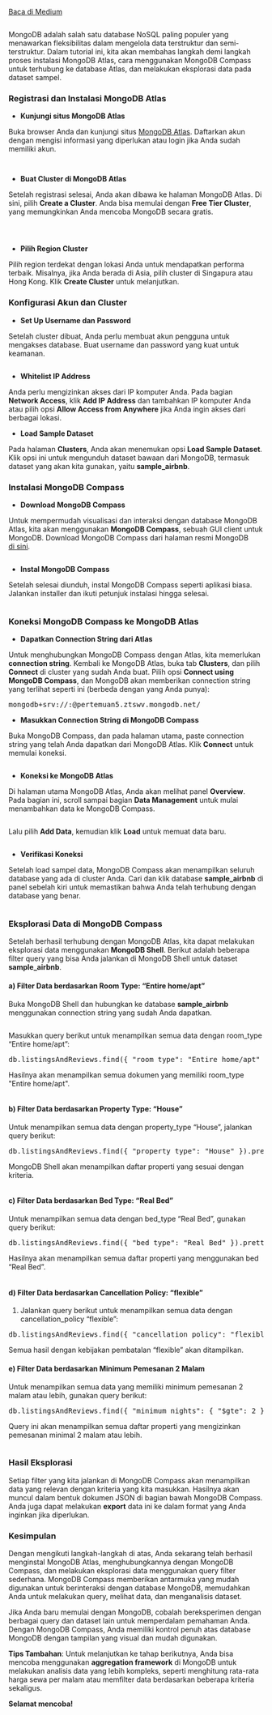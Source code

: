 <!--START_SECTION:medium-->
[Baca di Medium](https://medium.com/@dikaelsaputra/tutorial-lengkap-mongodb-atlas-dengan-mongodb-compass-d3b015cf4712?source=rss-272e0aace4a6------2)

<figure><img alt="" src="https://cdn-images-1.medium.com/max/1024/0*3popFOVhE-XGVntI" /></figure><p>MongoDB adalah salah satu database NoSQL paling populer yang menawarkan fleksibilitas dalam mengelola data terstruktur dan semi-terstruktur. Dalam tutorial ini, kita akan membahas langkah demi langkah proses instalasi MongoDB Atlas, cara menggunakan MongoDB Compass untuk terhubung ke database Atlas, dan melakukan eksplorasi data pada dataset sampel.</p><h3>Registrasi dan Instalasi MongoDB Atlas</h3><ul><li><strong>Kunjungi situs MongoDB Atlas</strong></li></ul><p>Buka browser Anda dan kunjungi situs <a href="https://www.mongodb.com/cloud/atlas/register">MongoDB Atlas</a>. Daftarkan akun dengan mengisi informasi yang diperlukan atau login jika Anda sudah memiliki akun.</p><figure><img alt="" src="https://cdn-images-1.medium.com/max/827/1*eFnXvx34kCDLSdW9BqRbpQ.png" /></figure><figure><img alt="" src="https://cdn-images-1.medium.com/max/827/1*k2j9nAq3VdNFmFZCqwcheg.png" /></figure><ul><li><strong>Buat Cluster di MongoDB Atlas</strong></li></ul><p>Setelah registrasi selesai, Anda akan dibawa ke halaman MongoDB Atlas. Di sini, pilih <strong>Create a Cluster</strong>. Anda bisa memulai dengan <strong>Free Tier Cluster</strong>, yang memungkinkan Anda mencoba MongoDB secara gratis.</p><figure><img alt="" src="https://cdn-images-1.medium.com/max/827/1*33_sqjjXCLsJnbAuwHOBZQ.png" /></figure><figure><img alt="" src="https://cdn-images-1.medium.com/max/827/1*fejXQMRCNWTBDBPkzkuv0A.png" /></figure><figure><img alt="" src="https://cdn-images-1.medium.com/max/827/1*zfa-s_uxJ__SplUz-41R2g.png" /></figure><ul><li><strong>Pilih Region Cluster</strong></li></ul><p>Pilih region terdekat dengan lokasi Anda untuk mendapatkan performa terbaik. Misalnya, jika Anda berada di Asia, pilih cluster di Singapura atau Hong Kong. Klik <strong>Create Cluster</strong> untuk melanjutkan.</p><h3>Konfigurasi Akun dan Cluster</h3><ul><li><strong>Set Up Username dan Password</strong></li></ul><p>Setelah cluster dibuat, Anda perlu membuat akun pengguna untuk mengakses database. Buat username dan password yang kuat untuk keamanan.</p><figure><img alt="" src="https://cdn-images-1.medium.com/max/827/1*odtV9hDrEYKDCTDvJfdmBQ.png" /></figure><ul><li><strong>Whitelist IP Address</strong></li></ul><p>Anda perlu mengizinkan akses dari IP komputer Anda. Pada bagian <strong>Network Access</strong>, klik <strong>Add IP Address</strong> dan tambahkan IP komputer Anda atau pilih opsi <strong>Allow Access from Anywhere</strong> jika Anda ingin akses dari berbagai lokasi.</p><ul><li><strong>Load Sample Dataset</strong></li></ul><p>Pada halaman <strong>Clusters</strong>, Anda akan menemukan opsi <strong>Load Sample Dataset</strong>. Klik opsi ini untuk mengunduh dataset bawaan dari MongoDB, termasuk dataset yang akan kita gunakan, yaitu <strong>sample_airbnb</strong>.</p><h3>Instalasi MongoDB Compass</h3><ul><li><strong>Download MongoDB Compass</strong></li></ul><p>Untuk mempermudah visualisasi dan interaksi dengan database MongoDB Atlas, kita akan menggunakan <strong>MongoDB Compass</strong>, sebuah GUI client untuk MongoDB. Download MongoDB Compass dari halaman resmi MongoDB <a href="https://www.mongodb.com/products/compass">di sini</a>.</p><figure><img alt="" src="https://cdn-images-1.medium.com/max/827/1*uofWHPrDyUfrErHomRfRlw.png" /></figure><ul><li><strong>Instal MongoDB Compass</strong></li></ul><p>Setelah selesai diunduh, instal MongoDB Compass seperti aplikasi biasa. Jalankan installer dan ikuti petunjuk instalasi hingga selesai.</p><figure><img alt="" src="https://cdn-images-1.medium.com/max/827/1*QkzhvRX6tr8lUXQxi1rUsA.png" /></figure><h3>Koneksi MongoDB Compass ke MongoDB Atlas</h3><ul><li><strong>Dapatkan Connection String dari Atlas</strong></li></ul><p>Untuk menghubungkan MongoDB Compass dengan Atlas, kita memerlukan <strong>connection string</strong>. Kembali ke MongoDB Atlas, buka tab <strong>Clusters</strong>, dan pilih <strong>Connect</strong> di cluster yang sudah Anda buat. Pilih opsi <strong>Connect using MongoDB Compass</strong>, dan MongoDB akan memberikan connection string yang terlihat seperti ini (berbeda dengan yang Anda punya):</p><pre>mongodb+srv://<username>:<password>@pertemuan5.ztswv.mongodb.net/</pre><ul><li><strong>Masukkan Connection String di MongoDB Compass</strong></li></ul><p>Buka MongoDB Compass, dan pada halaman utama, paste connection string yang telah Anda dapatkan dari MongoDB Atlas. Klik <strong>Connect</strong> untuk memulai koneksi.</p><figure><img alt="" src="https://cdn-images-1.medium.com/max/827/1*odtV9hDrEYKDCTDvJfdmBQ.png" /></figure><ul><li><strong>Koneksi ke MongoDB Atlas</strong></li></ul><p>Di halaman utama MongoDB Atlas, Anda akan melihat panel <strong>Overview</strong>. Pada bagian ini, scroll sampai bagian <strong>Data Management</strong> untuk mulai menambahkan data ke MongoDB Compass.</p><figure><img alt="" src="https://cdn-images-1.medium.com/max/827/1*ltFbintm71hbZYtoSWxHbg.png" /></figure><p>Lalu pilih <strong>Add Data</strong>, kemudian klik <strong>Load</strong> untuk memuat data baru.</p><figure><img alt="" src="https://cdn-images-1.medium.com/max/827/1*KPrpk-RqHMotfpGq656XJQ.png" /></figure><ul><li><strong>Verifikasi Koneksi</strong></li></ul><p>Setelah load sampel data, MongoDB Compass akan menampilkan seluruh database yang ada di cluster Anda. Cari dan klik database <strong>sample_airbnb</strong> di panel sebelah kiri untuk memastikan bahwa Anda telah terhubung dengan database yang benar.</p><figure><img alt="" src="https://cdn-images-1.medium.com/max/827/1*TmI5SFGNBFkdfukDC9JAOA.png" /></figure><h3>Eksplorasi Data di MongoDB Compass</h3><p>Setelah berhasil terhubung dengan MongoDB Atlas, kita dapat melakukan eksplorasi data menggunakan <strong>MongoDB Shell</strong>. Berikut adalah beberapa filter query yang bisa Anda jalankan di MongoDB Shell untuk dataset <strong>sample_airbnb</strong>.</p><h4>a) Filter Data berdasarkan Room Type: “Entire home/apt”</h4><p>Buka MongoDB Shell dan hubungkan ke database <strong>sample_airbnb</strong> menggunakan connection string yang sudah Anda dapatkan.</p><figure><img alt="" src="https://cdn-images-1.medium.com/max/827/1*8fDCL0pQDWOveO6-0MSUdw.png" /></figure><p>Masukkan query berikut untuk menampilkan semua data dengan room_type “Entire home/apt”:</p><pre>db.listingsAndReviews.find({ "room_type": "Entire home/apt" }).pretty();</pre><p>Hasilnya akan menampilkan semua dokumen yang memiliki room_type "Entire home/apt".</p><figure><img alt="" src="https://cdn-images-1.medium.com/max/827/1*a0hsMgMQkJGxvF0c6_MlfQ.png" /></figure><h4>b) Filter Data berdasarkan Property Type: “House”</h4><p>Untuk menampilkan semua data dengan property_type “House”, jalankan query berikut:</p><pre>db.listingsAndReviews.find({ "property_type": "House" }).pretty();</pre><p>MongoDB Shell akan menampilkan daftar properti yang sesuai dengan kriteria.</p><figure><img alt="" src="https://cdn-images-1.medium.com/max/827/1*4pnR1nRmF_QTbyszhUwHUw.png" /></figure><h4>c) Filter Data berdasarkan Bed Type: “Real Bed”</h4><p>Untuk menampilkan semua data dengan bed_type “Real Bed”, gunakan query berikut:</p><pre>db.listingsAndReviews.find({ "bed_type": "Real Bed" }).pretty();</pre><p>Hasilnya akan menampilkan semua daftar properti yang menggunakan bed “Real Bed”.</p><figure><img alt="" src="https://cdn-images-1.medium.com/max/827/1*MtI7H2Pfv_h4iIlxkH3GSA.png" /></figure><h4>d) Filter Data berdasarkan Cancellation Policy: “flexible”</h4><ol><li>Jalankan query berikut untuk menampilkan semua data dengan cancellation_policy “flexible”:</li></ol><pre>db.listingsAndReviews.find({ "cancellation_policy": "flexible" }).pretty();</pre><p>Semua hasil dengan kebijakan pembatalan “flexible” akan ditampilkan.</p><h4>e) Filter Data berdasarkan Minimum Pemesanan 2 Malam</h4><p>Untuk menampilkan semua data yang memiliki minimum pemesanan 2 malam atau lebih, gunakan query berikut:</p><pre>db.listingsAndReviews.find({ "minimum_nights": { "$gte": 2 } }).pretty();</pre><p>Query ini akan menampilkan semua daftar properti yang mengizinkan pemesanan minimal 2 malam atau lebih.</p><figure><img alt="" src="https://cdn-images-1.medium.com/max/1024/1*Umg3tu83dgjDgiMFfoOnbg.png" /></figure><h3>Hasil Eksplorasi</h3><p>Setiap filter yang kita jalankan di MongoDB Compass akan menampilkan data yang relevan dengan kriteria yang kita masukkan. Hasilnya akan muncul dalam bentuk dokumen JSON di bagian bawah MongoDB Compass. Anda juga dapat melakukan <strong>export</strong> data ini ke dalam format yang Anda inginkan jika diperlukan.</p><h3>Kesimpulan</h3><p>Dengan mengikuti langkah-langkah di atas, Anda sekarang telah berhasil menginstal MongoDB Atlas, menghubungkannya dengan MongoDB Compass, dan melakukan eksplorasi data menggunakan query filter sederhana. MongoDB Compass memberikan antarmuka yang mudah digunakan untuk berinteraksi dengan database MongoDB, memudahkan Anda untuk melakukan query, melihat data, dan menganalisis dataset.</p><p>Jika Anda baru memulai dengan MongoDB, cobalah bereksperimen dengan berbagai query dan dataset lain untuk memperdalam pemahaman Anda. Dengan MongoDB Compass, Anda memiliki kontrol penuh atas database MongoDB dengan tampilan yang visual dan mudah digunakan.</p><p><strong>Tips Tambahan</strong>: Untuk melanjutkan ke tahap berikutnya, Anda bisa mencoba menggunakan <strong>aggregation framework</strong> di MongoDB untuk melakukan analisis data yang lebih kompleks, seperti menghitung rata-rata harga sewa per malam atau memfilter data berdasarkan beberapa kriteria sekaligus.</p><p><strong>Selamat mencoba!</strong></p><img alt="" height="1" src="https://medium.com/_/stat?event=post.clientViewed&referrerSource=full_rss&postId=d3b015cf4712" width="1" />
<!--END_SECTION:medium-->